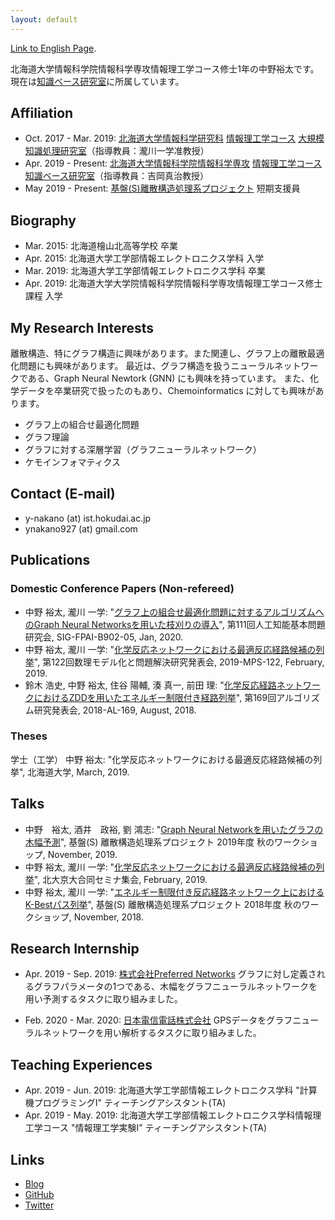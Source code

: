 ```yaml
---
layout: default
---
```

[Link to English Page](./).

北海道大学情報科学院情報科学専攻情報理工学コース修士1年の中野裕太です。
現在は[知識ベース研究室](http://www-kb.ist.hokudai.ac.jp/)に所属しています。

## Affiliation
- Oct. 2017 - Mar. 2019: [北海道大学](http://hokudai.ac.jp/)[情報科学研究科](https://www.ist.hokudai.ac.jp/) [情報理工学コース](https://www.csit.ist.hokudai.ac.jp/) [大規模知識処理研究室](https://art.ist.hokudai.ac.jp/)（指導教員：瀧川一学准教授）
- Apr. 2019 - Present: [北海道大学](http://hokudai.ac.jp/)[情報科学院情報科学専攻](https://www.ist.hokudai.ac.jp/) [情報理工学コース](https://www.csit.ist.hokudai.ac.jp/) [知識ベース研究室](http://www-kb.ist.hokudai.ac.jp/)（指導教員：吉岡真治教授）
- May 2019 - Present: [基盤(S)離散構造処理系プロジェクト](https://www-erato.ist.hokudai.ac.jp/) 短期支援員

## Biography
- Mar. 2015: 北海道檜山北高等学校 卒業
- Apr. 2015: 北海道大学工学部情報エレクトロニクス学科 入学
- Mar. 2019: 北海道大学工学部情報エレクトロニクス学科 卒業
- Apr. 2019: 北海道大学大学院情報科学院情報科学専攻情報理工学コース修士課程 入学

## My Research Interests
離散構造、特にグラフ構造に興味があります。また関連し、グラフ上の離散最適化問題にも興味があります。
最近は、グラフ構造を扱うニューラルネットワークである、Graph Neural Newtork (GNN) にも興味を持っています。
また、化学データを卒業研究で扱ったのもあり、Chemoinformatics に対しても興味があります。

- グラフ上の組合せ最適化問題
- グラフ理論
- グラフに対する深層学習（グラフニューラルネットワーク）
- ケモインフォマティクス

## Contact (E-mail)
- y-nakano (at) ist.hokudai.ac.jp
- ynakano927 (at) gmail.com

## Publications
### Domestic Conference Papers (Non-refereed)
- 中野 裕太, 瀧川 一学: "[グラフ上の組合せ最適化問題に対するアルゴリズムへのGraph Neural Networksを用いた枝刈りの導入](https://jsai.ixsq.nii.ac.jp/ej/?action=pages_view_main&active_action=repository_view_main_item_detail&item_id=10610&item_no=1&page_id=13&block_id=23)", 第111回人工知能基本問題研究会, SIG-FPAI-B902-05, Jan, 2020.
- 中野 裕太, 瀧川 一学: "[化学反応ネットワークにおける最適反応経路候補の列挙](https://ipsj.ixsq.nii.ac.jp/ej/index.php?active_action=repository_view_main_item_detail&page_id=13&block_id=8&item_id=194479&item_no=1)", 第122回数理モデル化と問題解決研究発表会, 2019-MPS-122, February, 2019.
- 鈴木 浩史, 中野 裕太, 住谷 陽輔, 湊 真一, 前田 理: "[化学反応経路ネットワークにおけるZDDを用いたエネルギー制限付き経路列挙](https://ipsj.ixsq.nii.ac.jp/ej/?action=pages_view_main&active_action=repository_view_main_item_detail&item_id=191038&item_no=1&page_id=13&block_id=8)", 第169回アルゴリズム研究発表会, 2018-AL-169, August, 2018.

### Theses
学士（工学）
中野 裕太: "化学反応ネットワークにおける最適反応経路候補の列挙", 北海道大学, March, 2019.

## Talks
- 中野　裕太, 酒井　政裕, 劉 鴻志: "[Graph Neural Networkを用いたグラフの木幅予測](http://www-erato.ist.hokudai.ac.jp/html/php/sub_html.php?id=56)", 基盤(S) 離散構造処理系プロジェクト 2019年度 秋のワークショップ, November, 2019.
- 中野 裕太, 瀧川 一学: "[化学反応ネットワークにおける最適反応経路候補の列挙](http://www-erato.ist.hokudai.ac.jp/html/php/sub_html.php?id=51)", 北大京大合同セミナ集会, February, 2019.
- 中野 裕太, 瀧川 一学: "[エネルギー制限付き反応経路ネットワーク上におけるK-Bestパス列挙](http://www-erato.ist.hokudai.ac.jp/html/php/sub_html.php?id=47)", 基盤(S) 離散構造処理系プロジェクト 2018年度 秋のワークショップ, November, 2018.

## Research Internship
- Apr. 2019 - Sep. 2019: [株式会社Preferred Networks](https://preferred.jp/)
グラフに対し定義されるグラフパラメータの1つである、木幅をグラフニューラルネットワークを用い予測するタスクに取り組みました。

- Feb. 2020 - Mar. 2020: [日本電信電話株式会社](https://www.ntt.co.jp/about/index.html)
GPSデータをグラフニューラルネットワークを用い解析するタスクに取り組みました。

## Teaching Experiences
- Apr. 2019 - Jun. 2019: 北海道大学工学部情報エレクトロニクス学科 "計算機プログラミングⅠ" ティーチングアシスタント(TA)
- Apr. 2019 - May. 2019: 北海道大学工学部情報エレクトロニクス学科情報理工学コース "情報理工学実験I" ティーチングアシスタント(TA)

## Links
- [Blog](https://mits58.hatenablog.com/)
- [GitHub](https://github.com/mits58)
- [Twitter](https://twitter.com/mits58)
